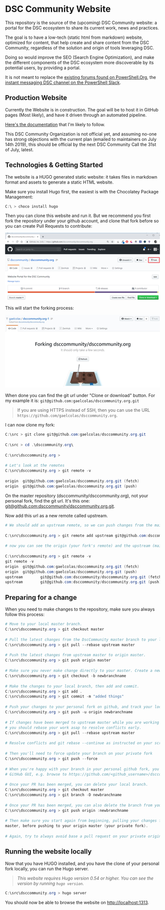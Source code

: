 # DSC Community Website

This repository is the source of the (upcoming) DSC Community website: a portal for the DSC ecosystem to share its current work, news and practices.

The goal is to have a low-tech (static html from markdown) website, optimized for content, that help create and share content from the DSC Community, regardless of the solution and origin of tools leveraging DSC.

Doing so would improve the SEO (Search Engine Optimization), and make the different components of the DSC ecosystem more discoverable by its potential users, by providing a portal.

It is not meant to replace the [existing forums found on PowerShell.Org](https://powershell.org/forums/forum/dsc-desired-state-configuration/), the [instant messaging DSC channel on the PowerShell Slack](http://powershell.slack.com).

## Production Website

Currently the Website is in construction. The goal will be to host it in GitHub pages (Most likely), and have it driven through an automated pipeline.

[Here's the documentation](https://gohugo.io/hosting-and-deployment/hosting-on-github/) that I'm likely to follow.

This DSC Community Organization is not official yet, and assuming no-one has strong objections with the current plan (emailed to maintainers on July 14th 2019), this should be official by the next DSC Community Call the 31st of July, latest.

## Technologies & Getting Started

The website is a HUGO generated static website: it takes files in markdown format and assets to generate a static HTML website.

Make sure you install Hugo first, the easiest is with the Chocolatey Package Management:

```PowerShell
C:\ > choco install hugo
```

Then you can clone this website and run it. But we recommend you first fork the repository under your github account, and clone that fork before so you can create Pull Requests to contribute:

<img src="./static/images/fork-dscommunity-website.png" />

This will start the forking process:

<img src="./static/images/forking-dsccommunity-website.jpg" />

When done you can find the git url under "Clone or download" button.
For my example it is: `git@github.com:gaelcolas/dsccommunity.org.git`

>If you are using HTTPS instead of SSH, then you can use the URL
>`https://github.com/gaelcolas/dsccommunity.org`.

I can now clone my fork:

```PowerShell
C:\src > git clone git@github.com:gaelcolas/dsccommunity.org.git

C:\src > cd .\dsccommunity.org\

C:\src\dsccommunity.org >

# Let's look at the remotes
C:\src\dsccommunity.org > git remote -v

origin  git@github.com:gaelcolas/dsccommunity.org.git (fetch)
origin  git@github.com:gaelcolas/dsccommunity.org.git (push)
```

On the master repository (dsccommunity/dsccommunity.org), not your personal fork, find the git url. It's this one: [git@github.com:dsccommunity/dsccommunity.org.git](git@github.com:dsccommunity/dsccommunity.org.git).

Now add this url as a new remote called upstream.

```PowerShell
# We should add an upstream remote, so we can push changes from the main repostory:

C:\src\dsccommunity.org > git remote add upstream git@github.com:dsccommunity/dsccommunity.org.git

# now you can see the origin (your fork's remote) and the upstream (main repository's remote) configured

C:\src\dsccommunity.org > git remote -v
git remote -v
origin  git@github.com:gaelcolas/dsccommunity.org.git (fetch)
origin  git@github.com:gaelcolas/dsccommunity.org.git (push)
upstream        git@github.com:dsccommunity/dsccommunity.org.git (fetch)
upstream        git@github.com:dsccommunity/dsccommunity.org.git (push)
```

## Preparing for a change

When you need to make changes to the repository, make sure you always follow this process:

```PowerShell
# Move to your local master branch.
C:\src\dsccommunity.org > git checkout master

# Pull the latest changes from the DscCommunity master branch to your local master.
C:\src\dsccommunity.org > git pull --rebase upstream master

# Push the latest changes from upstream master to origin master.
C:\src\dsccommunity.org > git push origin master

# Make sure you never make change directly to your master. Create a new local branch called "newbranchname"
C:\src\dsccommunity.org > git checkout -b newbranchname

# Make the changes to your local branch, then add and commit.
C:\src\dsccommunity.org > git add .
C:\src\dsccommunity.org > git commit -m "added things"

# Push your changes to your personal fork on github, and track your local/newbranchname with origin/newbranchname.
C:\src\dsccommunity.org > git push -u origin newbranchname

# If changes have been merged to upstream master while you are working on your origin newbranchname,
# you should rebase your work asap to resolve conflicts early.
C:\src\dsccommunity.org > git pull --rebase upstream master

# Resolve conflicts and git rebase --continue as instructed on your screen

# Then you'll need to force update your branch on your private fork
C:\src\dsccommunity.org > git push --force

# When you're happy with your branch in your personal github fork, you can submit a pull request through the
# GitHub GUI, e.g. browse to https://github.com/<github_username>/dsccommunity.org/tree/newbranchname

# Once your PR has been merged, you can delete your local branch.
C:\src\dsccommunity.org > git checkout master
C:\src\dsccommunity.org > git branch -D newbranchname

# Once your PR has been merged, you can also delete the branch from your fork.
C:\src\dsccommunity.org > git push origin :newbranchname

# Then make sure you start again from beginning, pulling your changes from Upstream Master to your local
master, before pushing to your origin master (your private fork).

# Again, try to always avoid base a pull request on your private origin/master.
```

## Running the website locally

Now that you have HUGO installed, and you have the clone of your personal fork locally, you can run the Hugo server.

>_This website requires Hugo version 0.54 or higher. You can see the version_
>_by running `hugo version`._

```PowerShell
C:\src\dsccommunity.org > hugo server
```

You should now be able to browse the website on [http://localhost:1313](http://localhost:1313).
